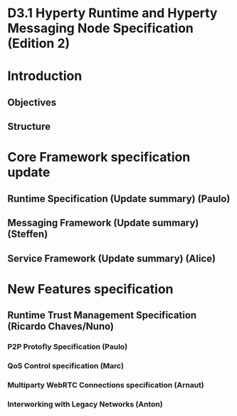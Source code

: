 D3.1 Hyperty Runtime and Hyperty Messaging Node Specification (Edition 2)
=======================================================

Introduction
============

Objectives
----------

Structure
---------

Core Framework specification update
=======================================================

Runtime Specification (Update summary) (Paulo)
---------

Messaging Framework (Update summary) (Steffen)
---------

Service Framework (Update summary) (Alice)
---------

New Features specification
=======================================================

Runtime Trust Management Specification (Ricardo Chaves/Nuno)
---------

### P2P Protofly Specification (Paulo)

### QoS Control specification  (Marc)

### Multiparty WebRTC Connections specification  (Arnaut)

### Interworking with Legacy Networks (Anton)
